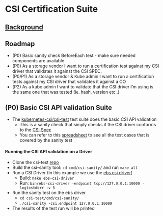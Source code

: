 # CSI Certification Suite
## [Background](https://docs.google.com/document/d/1XzPogq3TFUUhWGNvW33UNJM0CeKo51EKp-WhY4D9gOA)
## Roadmap
- (P0) Basic sanity check BeforeEach test - make sure needed components are available
- (P0) As a storage vendor I want to run a certification test against my CSI driver that validates it against the CSI SPEC.
- (P0/P1) As a storage vendor & Kube admin I want to run a certification tests against my CSI driver that validates it against a CO
- (P2) As a kube admin I want to validate that the CSI driver I’m using is the same one that was tested (ie. hash, version etc..)

## (P0) Basic CSI API validation Suite
- The [kubernetes-csi/csi-test](https://github.com/kubernetes-csi/csi-test) test suite does the basic CSI API validation
  - This is a sanity check that simply checks if the CSI driver conforms to the [CSI Spec](https://github.com/container-storage-interface/spec) 
  - You can refer to this [spreadsheet](https://docs.google.com/spreadsheets/d/1cyGLU_zEyq-i6D5FJpDu-jM2oTynPupbO1KrGCrrDVw/edit?usp=sharing) to see all the test cases that is covered by the sanity test

#### Running the CSI API validation on a Driver
- Clone the csi-test [repo](https://github.com/kubernetes-csi/csi-test)
- Build the csi-sanity tool: `cd cmd/csi-sanity/` and run `make all`
- Run a CSI Driver (In this example we use the [ebs csi driver](https://github.com/bertinatto/ebs-csi)) 
  - Build: `make ebs-csi-driver`
  - Run: `bin/ebs-csi-driver -endpoint tcp://127.0.0.1:10000 -logtostderr -v 5`
- Run the sanity test on the ebs driver
  - `cd csi-test/cmd/csi-sanity/`
  - `./csi-sanity -csi.endpoint 127.0.0.1:10000`
- The results of the test run will be printed
